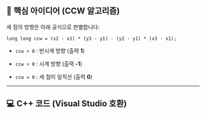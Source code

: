 ## 📐 핵심 아이디어 (CCW 알고리즘)

세 점의 방향은 아래 공식으로 판별합니다:

`long long ccw = (x2 - x1) * (y3 - y1) - (y2 - y1) * (x3 - x1);`

- `ccw > 0` : 반시계 방향 (출력 **1**)
    
- `ccw < 0` : 시계 방향 (출력 **-1**)
    
- `ccw = 0` : 세 점이 일직선 (출력 **0**)
    

---

## 💻 C++ 코드 (Visual Studio 호환)